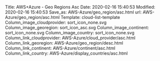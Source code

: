 Title: AWS+Azure - Geo Regions Asc
Date: 2020-02-16 15:40:53
Modified: 2020-02-16 15:40:53
Save_as: AWS-Azure/geo_region/asc.html
url: AWS-Azure/geo_region/asc.html
Template: cloud-list-template
Column_image_cloudprovider: sort_icon_none.svg
Column_image_georegion: sort_icon_asc.svg
Column_image_continent: sort_icon_none.svg
Column_image_country: sort_icon_none.svg
Column_link_cloudprovider: AWS-Azure/cloud_provider/asc.html
Column_link_georegion: AWS-Azure/geo_region/desc.html
Column_link_continent: AWS-Azure/continent/asc.html
Column_link_country: AWS-Azure/display_countries/asc.html